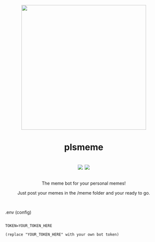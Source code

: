 <p align="center"><a href="https://github.com/marvrb/plsmeme"><img src="https://thumbs.gfycat.com/AgitatedLiveAgouti.webp" width="400"><a/></p>

#  <p align="center">plsmeme<p/><p align="center"><img src="https://img.shields.io/badge/License-MIT-blue"> <img src="https://img.shields.io/pypi/pyversions/discord.py?label=Python&logo=python&logoColor=FFD43B"><p/>
<p align="center">The meme bot for your personal memes!<p/>

<p align="center">Just post your memes in the /meme folder and your ready to go.<p/>

<br>

.env (config)
```shell

TOKEN=YOUR_TOKEN_HERE

(replace "YOUR_TOKEN_HERE" with your own bot token)
```


